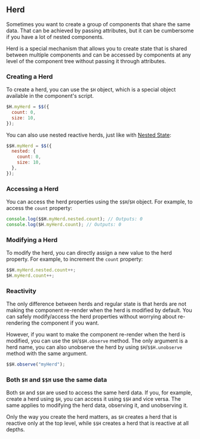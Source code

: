 ## Herd

Sometimes you want to create a group of components that share the same data.
That can be achieved by passing attributes, but it can be cumbersome if you have a lot of nested components.

Herd is a special mechanism that allows you to create state that is shared between multiple components and can be accessed by components at any level
of the component tree without passing it through attributes.

### Creating a Herd

To create a herd, you can use the `$H` object, which is a special object available in the component's script.

```javascript
$H.myHerd = $$({
  count: 0,
  size: 10,
});
```

You can also use nested reactive herds, just like with [Nested State](Component_data/Nested_state):

```javascript
$$H.myHerd = $$({
  nested: {
    count: 0,
    size: 10,
  },
});
```

### Accessing a Herd

You can access the herd properties using the `$$H`/`$H` object. For example, to access the `count` property:

```javascript
console.log($$H.myHerd.nested.count); // Outputs: 0
console.log($H.myHerd.count); // Outputs: 0
```

### Modifying a Herd

To modify the herd, you can directly assign a new value to the herd property. For example, to increment the `count` property:

```javascript
$$H.myHerd.nested.count++;
$H.myHerd.count++;
```

### Reactivity

The only difference between herds and regular state is that herds are not making the component re-render when the herd is modified by default.
You can safely modify/access the herd properties without worrying about re-rendering the component if you want.

However, if you want to make the component re-render when the herd is modified, you can use the `$H`/`$$H.observe` method.
The only argument is a herd name, you can also unobserve the herd by using `$H`/`$$H.unobserve` method with the same argument.

```javascript
$$H.observe("myHerd");
```

### Both `$H` and `$$H` use the same data

Both `$H` and `$$H` are used to access the same herd data.
If you, for example, create a herd using `$H`, you can access it using `$$H` and vice versa.
The same applies to modifying the herd data, observing it, and unobserving it.

Only the way you create the herd matters, as `$H` creates a herd that is reactive only at the top level, while `$$H` creates a herd that is reactive at all depths.
